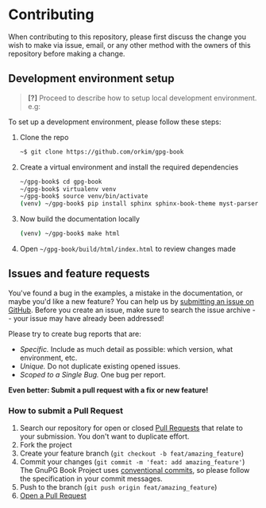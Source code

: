 # Contributing

When contributing to this repository, please first discuss the change you wish to make via issue, email, or any other
method with the owners of this repository before making a change.

## Development environment setup

> **[?]**
> Proceed to describe how to setup local development environment.
> e.g:

To set up a development environment, please follow these steps:

1. Clone the repo

   ```sh
   ~$ git clone https://github.com/orkim/gpg-book
   ```

2. Create a virtual environment and install the required dependencies

   ```sh
   ~/gpg-book$ cd gpg-book
   ~/gpg-book$ virtualenv venv
   ~/gpg-book$ source venv/bin/activate
   (venv) ~/gpg-book$ pip install sphinx sphinx-book-theme myst-parser
   ```

3. Now build the documentation locally

   ```sh
   (venv) ~/gpg-book$ make html
   ```

4. Open `~/gpg-book/build/html/index.html` to review changes made

## Issues and feature requests

You've found a bug in the examples, a mistake in the documentation, or maybe you'd like a new feature? You can help
us by [submitting an issue on GitHub](https://github.com/orkim/gpg-book/issues). Before you create an issue, make sure
to search the issue archive -- your issue may have already been addressed!

Please try to create bug reports that are:

- _Specific._ Include as much detail as possible: which version, what environment, etc.
- _Unique._ Do not duplicate existing opened issues.
- _Scoped to a Single Bug._ One bug per report.

**Even better: Submit a pull request with a fix or new feature!**

### How to submit a Pull Request

1. Search our repository for open or closed
   [Pull Requests](https://github.com/orkim/gpg-book/pulls)
   that relate to your submission. You don't want to duplicate effort.
2. Fork the project
3. Create your feature branch (`git checkout -b feat/amazing_feature`)
4. Commit your changes (`git commit -m 'feat: add amazing_feature'`) The GnuPG Book Project
   uses [conventional commits](https://www.conventionalcommits.org), so please follow the specification in your commit
   messages.
5. Push to the branch (`git push origin feat/amazing_feature`)
6. [Open a Pull Request](https://github.com/orkim/gpg-book/compare?expand=1)
